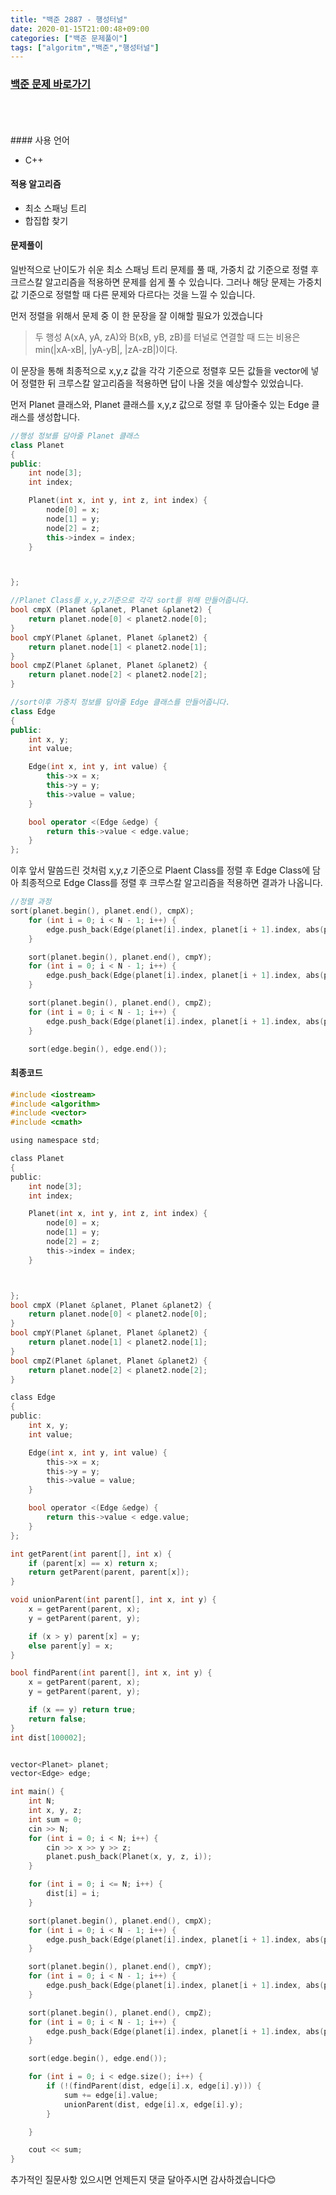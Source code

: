 ```yaml
---
title: "백준 2887 - 행성터널"
date: 2020-01-15T21:00:48+09:00
categories: ["백준 문제풀이"]
tags: ["algoritm","백준","행성터널"]
---
```


### [백준 문제 바로가기](https://www.acmicpc.net/problem/2887)
<br>
<br>
<br>
#### 사용 언어

- C++



#### 적용 알고리즘

- 최소 스패닝 트리
- 합집합 찾기



#### 문제풀이

일반적으로 난이도가 쉬운 최소 스패닝 트리 문제를 풀 때, 가중치 값 기준으로 정렬 후 크르스칼 알고리즘을 적용하면 문제를 쉽게 풀 수 있습니다. 그러나 해당 문제는 가중치 값 기준으로 정렬할 때 다른 문제와 다르다는 것을 느낄 수 있습니다.

먼저 정렬을 위해서 문제 중 이 한 문장을 잘 이해할 필요가 있겠습니다


> 두 행성 A(xA, yA, zA)와 B(xB, yB, zB)를 터널로 연결할 때 드는 비용은 min(|xA-xB|, |yA-yB|, |zA-zB|)이다.




이 문장을 통해 최종적으로 x,y,z 값을 각각 기준으로 정렬후 모든 값들을 vector에 넣어 정렬한 뒤 크루스칼 알고리즘을 적용하면 답이 나올 것을 예상할수 있었습니다.

먼저 Planet 클래스와, Planet 클래스를 x,y,z 값으로 정렬 후 담아줄수 있는 Edge 클래스를 생성합니다.


~~~c++
//행성 정보를 담아줄 Planet 클래스
class Planet
{
public:
	int node[3];
	int index;

	Planet(int x, int y, int z, int index) {
		node[0] = x;
		node[1] = y;
		node[2] = z;
		this->index = index;
	}



};

//Planet Class를 x,y,z기준으로 각각 sort를 위해 만들어줍니다.
bool cmpX (Planet &planet, Planet &planet2) {
	return planet.node[0] < planet2.node[0];
}
bool cmpY(Planet &planet, Planet &planet2) {
	return planet.node[1] < planet2.node[1];
}
bool cmpZ(Planet &planet, Planet &planet2) {
	return planet.node[2] < planet2.node[2];
}

//sort이후 가중치 정보를 담아줄 Edge 클래스를 만들어줍니다.
class Edge
{
public:
	int x, y;
	int value;

	Edge(int x, int y, int value) {
		this->x = x;
		this->y = y;
		this->value = value;
	}

	bool operator <(Edge &edge) {
		return this->value < edge.value;
	}
};
~~~



이후 앞서 말씀드린 것처럼 x,y,z 기준으로 Plaent Class를 정렬 후 Edge Class에 담아 최종적으로 Edge Class를 정렬 후 크루스칼 알고리즘을 적용하면 결과가 나옵니다.

~~~c++
//정렬 과정
sort(planet.begin(), planet.end(), cmpX);
	for (int i = 0; i < N - 1; i++) {
		edge.push_back(Edge(planet[i].index, planet[i + 1].index, abs(planet[i].node[0] - planet[i + 1].node[0])));
	}

	sort(planet.begin(), planet.end(), cmpY);
	for (int i = 0; i < N - 1; i++) {
		edge.push_back(Edge(planet[i].index, planet[i + 1].index, abs(planet[i].node[1] - planet[i + 1].node[1])));
	}

	sort(planet.begin(), planet.end(), cmpZ);
	for (int i = 0; i < N - 1; i++) {
		edge.push_back(Edge(planet[i].index, planet[i + 1].index, abs(planet[i].node[2] - planet[i + 1].node[2])));
	}

	sort(edge.begin(), edge.end());
~~~




#### 최종코드
~~~c
#include <iostream>
#include <algorithm>
#include <vector>
#include <cmath>

using namespace std;

class Planet
{
public:
	int node[3];
	int index;

	Planet(int x, int y, int z, int index) {
		node[0] = x;
		node[1] = y;
		node[2] = z;
		this->index = index;
	}



};
bool cmpX (Planet &planet, Planet &planet2) {
	return planet.node[0] < planet2.node[0];
}
bool cmpY(Planet &planet, Planet &planet2) {
	return planet.node[1] < planet2.node[1];
}
bool cmpZ(Planet &planet, Planet &planet2) {
	return planet.node[2] < planet2.node[2];
}

class Edge
{
public:
	int x, y;
	int value;

	Edge(int x, int y, int value) {
		this->x = x;
		this->y = y;
		this->value = value;
	}

	bool operator <(Edge &edge) {
		return this->value < edge.value;
	}
};

int getParent(int parent[], int x) {
	if (parent[x] == x) return x;
	return getParent(parent, parent[x]);
}

void unionParent(int parent[], int x, int y) {
	x = getParent(parent, x);
	y = getParent(parent, y);

	if (x > y) parent[x] = y;
	else parent[y] = x;
}

bool findParent(int parent[], int x, int y) {
	x = getParent(parent, x);
	y = getParent(parent, y);

	if (x == y) return true;
	return false;
}
int dist[100002];


vector<Planet> planet;
vector<Edge> edge;

int main() {
	int N;
	int x, y, z;
	int sum = 0;
	cin >> N;
	for (int i = 0; i < N; i++) {
		cin >> x >> y >> z;
		planet.push_back(Planet(x, y, z, i));
	}

	for (int i = 0; i <= N; i++) {
		dist[i] = i;
	}

	sort(planet.begin(), planet.end(), cmpX);
	for (int i = 0; i < N - 1; i++) {
		edge.push_back(Edge(planet[i].index, planet[i + 1].index, abs(planet[i].node[0] - planet[i + 1].node[0])));
	}

	sort(planet.begin(), planet.end(), cmpY);
	for (int i = 0; i < N - 1; i++) {
		edge.push_back(Edge(planet[i].index, planet[i + 1].index, abs(planet[i].node[1] - planet[i + 1].node[1])));
	}

	sort(planet.begin(), planet.end(), cmpZ);
	for (int i = 0; i < N - 1; i++) {
		edge.push_back(Edge(planet[i].index, planet[i + 1].index, abs(planet[i].node[2] - planet[i + 1].node[2])));
	}

	sort(edge.begin(), edge.end());

	for (int i = 0; i < edge.size(); i++) {
		if (!(findParent(dist, edge[i].x, edge[i].y))) {
			sum += edge[i].value;
			unionParent(dist, edge[i].x, edge[i].y);
		}

	}

	cout << sum;
}
~~~



추가적인 질문사항 있으시면 언제든지 댓글 달아주시면 감사하겠습니다😊
